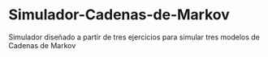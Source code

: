 # Simulador-Cadenas-de-Markov
Simulador diseñado a partir de tres ejercicios para simular tres modelos de Cadenas de Markov 
